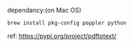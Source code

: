 dependancy:(on Mac OS)
```
brew install pkg-config poppler python
```

ref: https://pypi.org/project/pdftotext/